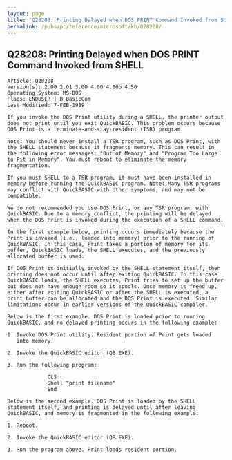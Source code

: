 ```yaml
---
layout: page
title: "Q28208: Printing Delayed when DOS PRINT Command Invoked from SHELL"
permalink: /pubs/pc/reference/microsoft/kb/Q28208/
---
```


## Q28208: Printing Delayed when DOS PRINT Command Invoked from SHELL

	Article: Q28208
	Version(s): 2.00 2.01 3.00 4.00 4.00b 4.50
	Operating System: MS-DOS
	Flags: ENDUSER | B_BasicCom
	Last Modified: 7-FEB-1989
	
	If you invoke the DOS Print utility during a SHELL, the printer output
	does not print until you exit QuickBASIC. This problem occurs because
	DOS Print is a terminate-and-stay-resident (TSR) program.
	
	Note: You should never install a TSR program, such as DOS Print, with
	the SHELL statement because it fragments memory. This can result in
	the following error messages: "Out of Memory" and "Program Too Large
	to Fit in Memory". You must reboot to eliminate the memory
	fragmentation.
	
	If you must SHELL to a TSR program, it must have been installed in
	memory before running the QuickBASIC program. Note: Many TSR programs
	may conflict with QuickBASIC with other symptoms, and may not be
	compatible.
	
	We do not recommended you use DOS Print, or any TSR program, with
	QuickBASIC. Due to a memory conflict, the printing will be delayed
	when the DOS Print is invoked during the execution of a SHELL command.
	
	In the first example below, printing occurs immediately because the
	Print is invoked (i.e., loaded into memory) prior to the running of
	QuickBASIC. In this case, Print takes a portion of memory for its
	buffer, QuickBASIC loads, the SHELL executes, and the previously
	allocated buffer is used.
	
	If DOS Print is initially invoked by the SHELL statement itself, then
	printing does not occur until after exiting QuickBASIC. In this case
	QuickBASIC loads, the SHELL executes, Print tries to set up the buffer
	but does not have enough room so it spools. Once memory is freed up,
	either after exiting QuickBASIC or after the SHELL is executed, a
	print buffer can be allocated and the DOS Print is executed. Similar
	limitations occur in earlier versions of the QuickBASIC compiler.
	
	Below is the first example. DOS Print is loaded prior to running
	QuickBASIC, and no delayed printing occurs in the following example:
	
	1. Invoke DOS Print utility. Resident portion of Print gets loaded
	   into memory.
	
	2. Invoke the QuickBASIC editor (QB.EXE).
	
	3. Run the following program:
	
	             CLS
	             Shell "print filename"
	             End
	
	Below is the second example. DOS Print is loaded by the SHELL
	statement itself, and printing is delayed until after leaving
	QuickBASIC, and memory is fragmented in the following example:
	
	1. Reboot.
	
	2. Invoke the QuickBASIC editor (QB.EXE).
	
	3. Run the program above. Print loads resident portion.
